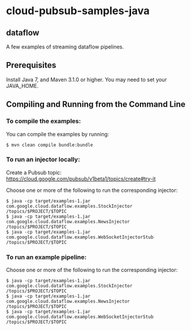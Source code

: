 # cloud-pubsub-samples-java

## dataflow

A few examples of streaming dataflow pipelines.


## Prerequisites

Install Java 7, and Maven 3.1.0 or higher. You may need to set your
JAVA_HOME.

## Compiling and Running from the Command Line

### To compile the examples:

You can compile the examples by running:

```
$ mvn clean compile bundle:bundle
```

### To run an injector locally:

Create a Pubsub topic:
https://cloud.google.com/pubsub/v1beta1/topics/create#try-it

Choose one or more of the following to run the corresponding injector:

```
$ java -cp target/examples-1.jar com.google.cloud.dataflow.examples.StockInjector /topics/$PROJECT/$TOPIC
$ java -cp target/examples-1.jar com.google.cloud.dataflow.examples.NewsInjector /topics/$PROJECT/$TOPIC
$ java -cp target/examples-1.jar com.google.cloud.dataflow.examples.WebSocketInjectorStub /topics/$PROJECT/$TOPIC

```


### To run an example pipeline:

Choose one or more of the following to run the corresponding injector:

```
$ java -cp target/examples-1.jar com.google.cloud.dataflow.examples.StockInjector /topics/$PROJECT/$TOPIC
$ java -cp target/examples-1.jar com.google.cloud.dataflow.examples.NewsInjector /topics/$PROJECT/$TOPIC
$ java -cp target/examples-1.jar com.google.cloud.dataflow.examples.WebSocketInjectorStub /topics/$PROJECT/$TOPIC

```

